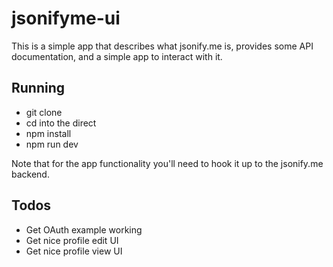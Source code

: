 # jsonifyme-ui

This is a simple app that describes what jsonify.me is, provides some API documentation, and a simple app to interact with it. 

## Running

- git clone
- cd into the direct
- npm install
- npm run dev

Note that for the app functionality you'll need to hook it up to the jsonify.me backend.

## Todos

- Get OAuth example working
- Get nice profile edit UI
- Get nice profile view UI

